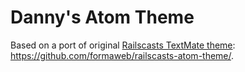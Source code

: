 # Danny's Atom Theme

Based on a port of original [Railscasts TextMate theme](http://railscasts.com/about): <https://github.com/formaweb/railscasts-atom-theme/>.
